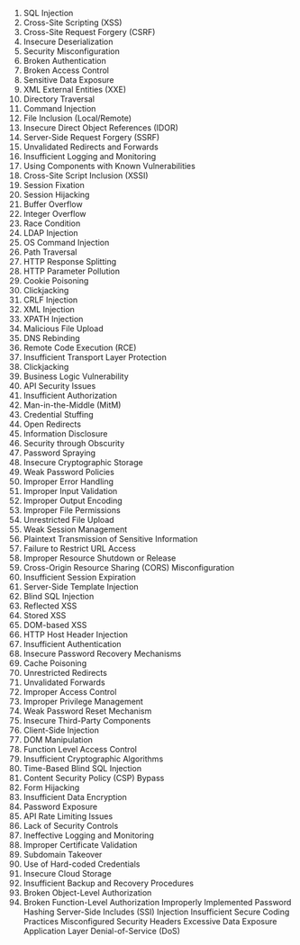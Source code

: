 1. SQL Injection
2. Cross-Site Scripting (XSS)
3. Cross-Site Request Forgery (CSRF)
4. Insecure Deserialization
5. Security Misconfiguration
6. Broken Authentication
7. Broken Access Control
8. Sensitive Data Exposure
9. XML External Entities (XXE)
10. Directory Traversal
11. Command Injection
12. File Inclusion (Local/Remote)
13. Insecure Direct Object References (IDOR)
14. Server-Side Request Forgery (SSRF)
15. Unvalidated Redirects and Forwards
16. Insufficient Logging and Monitoring
17. Using Components with Known Vulnerabilities
18. Cross-Site Script Inclusion (XSSI)
19. Session Fixation
20. Session Hijacking
21. Buffer Overflow
22. Integer Overflow
23. Race Condition
24. LDAP Injection
25. OS Command Injection
26. Path Traversal
27. HTTP Response Splitting
28. HTTP Parameter Pollution
29. Cookie Poisoning
30. Clickjacking
31. CRLF Injection
32. XML Injection
33. XPATH Injection
34. Malicious File Upload
35. DNS Rebinding
36. Remote Code Execution (RCE)
37. Insufficient Transport Layer Protection
38. Clickjacking
39. Business Logic Vulnerability
40. API Security Issues
41. Insufficient Authorization
42. Man-in-the-Middle (MitM)
43. Credential Stuffing
44. Open Redirects
45. Information Disclosure
46. Security through Obscurity
47. Password Spraying
48. Insecure Cryptographic Storage
49. Weak Password Policies
50. Improper Error Handling
51. Improper Input Validation
52. Improper Output Encoding
53. Improper File Permissions
54. Unrestricted File Upload
55. Weak Session Management
56. Plaintext Transmission of Sensitive Information
57. Failure to Restrict URL Access
58. Improper Resource Shutdown or Release
59. Cross-Origin Resource Sharing (CORS) Misconfiguration
60. Insufficient Session Expiration
61. Server-Side Template Injection
62. Blind SQL Injection
63. Reflected XSS
64. Stored XSS
65. DOM-based XSS
66. HTTP Host Header Injection
67. Insufficient Authentication
68. Insecure Password Recovery Mechanisms
69. Cache Poisoning
70. Unrestricted Redirects
71. Unvalidated Forwards
72. Improper Access Control
73. Improper Privilege Management
74. Weak Password Reset Mechanism
75. Insecure Third-Party Components
76. Client-Side Injection
77. DOM Manipulation
78. Function Level Access Control
79. Insufficient Cryptographic Algorithms
80. Time-Based Blind SQL Injection
81. Content Security Policy (CSP) Bypass
82. Form Hijacking
83. Insufficient Data Encryption
84. Password Exposure
85. API Rate Limiting Issues
86. Lack of Security Controls
87. Ineffective Logging and Monitoring
88. Improper Certificate Validation
89. Subdomain Takeover
90. Use of Hard-coded Credentials
91. Insecure Cloud Storage
92. Insufficient Backup and Recovery Procedures
93. Broken Object-Level Authorization
94. Broken Function-Level Authorization
Improperly Implemented Password Hashing
Server-Side Includes (SSI) Injection
Insufficient Secure Coding Practices
Misconfigured Security Headers
Excessive Data Exposure
Application Layer Denial-of-Service (DoS)

